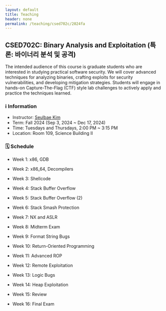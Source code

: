 ```yaml
---
layout: default
title: Teaching
header: none
permalink: /teaching/csed702c/2024fa
---
```


## CSED702C: Binary Analysis and Exploitation (특론: 바이너리 분석 및 공격)

The intended audience of this course is graduate students who are interested
in studying practical software security. We will cover advanced techniques
for analyzing binaries, crafting exploits for security vulnerabilities, and
developing mitigation strategies. Students will engage in hands-on
Capture-The-Flag (CTF) style lab challenges to actively apply and practice
the techniques learned.

### ℹ️ Information
* Instructor: [Seulbae Kim](https://seulbae-security.github.io)
* Term: Fall 2024 (Sep 3, 2024 ~ Dec 17, 2024)
* Time: Tuesdays and Thursdays, 2:00 PM ~ 3:15 PM
* Location: Room 109, Science Building II

### 🗓️ Schedule

- Week 1: x86, GDB
- Week 2: x86_64, Decompilers
- Week 3: Shellcode
- Week 4: Stack Buffer Overflow
- Week 5: Stack Buffer Overflow (2)
- Week 6: Stack Smash Protection
- Week 7: NX and ASLR
- Week 8: Midterm Exam

- Week 9: Format String Bugs
- Week 10: Return-Oriented Programming
- Week 11: Advanced ROP
- Week 12: Remote Exploitation
- Week 13: Logic Bugs
- Week 14: Heap Exploitation
- Week 15: Review
- Week 16: Final Exam

